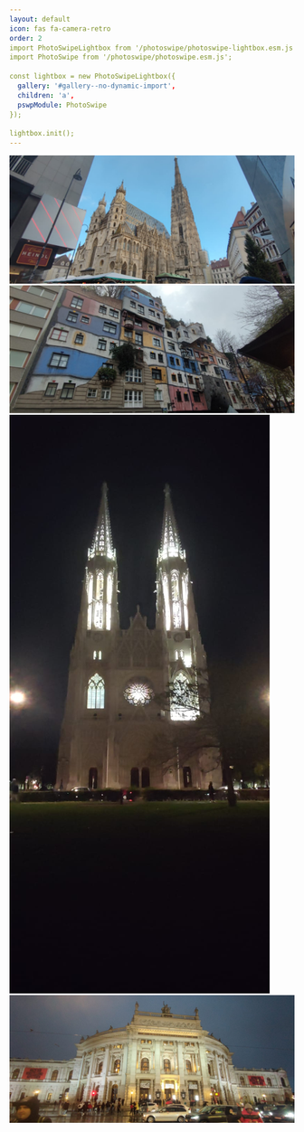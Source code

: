```yaml
---
layout: default
icon: fas fa-camera-retro
order: 2
import PhotoSwipeLightbox from '/photoswipe/photoswipe-lightbox.esm.js';
import PhotoSwipe from '/photoswipe/photoswipe.esm.js';

const lightbox = new PhotoSwipeLightbox({
  gallery: '#gallery--no-dynamic-import',
  children: 'a',
  pswpModule: PhotoSwipe
});

lightbox.init();
---
```


<div class="pswp-gallery pswp-gallery--single-column" id="gallery--getting-started">
  <a href="/assets/img/photography/austria/austria_001.jpg" 
    data-pswp-width="1669" 
    data-pswp-height="2500" 
    target="_blank">
    <img src="/assets/img/photography/austria/austria_001.jpg" alt="" />
  </a>
  <!-- cropped thumbnail: -->
  <a href="/assets/img/photography/austria/austria_002.jpg" 
    data-pswp-width="1875" 
    data-pswp-height="2500" 
    data-cropped="true" 
    target="_blank">
    <img src="/assets/img/photography/austria/austria_002.jpg" alt="" />
  </a>
  <!-- data-pswp-src with custom URL in href -->
  <a href="/assets/img/photography/austria/austria_003.jpg" 
    data-pswp-width="2500" 
    data-pswp-height="1666" 
    target="_blank">
    <img src="/assets/img/photography/austria/austria_003.jpg" alt="" />
  </a>
  <!-- Without thumbnail: -->
  <a href="/assets/img/photography/austria/austria_004.jpg" 
    data-pswp-width="2500" 
    data-pswp-height="1668" 
    target="_blank">
  </a>
  <!-- wrapped with any element: -->
  <div>
    <a href="/assets/img/photography/austria/austria_005.jpg"
      data-pswp-width="2500" 
      data-pswp-height="1667" 
      target="_blank">
      <img src="/assets/img/photography/austria/austria_005.jpg" alt="" />
    </a>
  </div>
</div>

